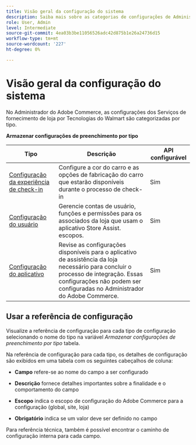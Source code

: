 ```yaml
---
title: Visão geral da configuração do sistema
description: Saiba mais sobre as categorias de configurações de Administração disponíveis para a solução de disponibilização de loja e como elas são configuradas.
role: User, Admin
level: Intermediate
source-git-commit: 4ea03b3be11056526adc42d875b1e26a24736d15
workflow-type: tm+mt
source-wordcount: '227'
ht-degree: 0%

---
```


# Visão geral da configuração do sistema

No Administrador do Adobe Commerce, as configurações dos Serviços de fornecimento de loja por Tecnologias do Walmart são categorizadas por tipo.

**Armazenar configurações de preenchimento por tipo**

| **Tipo** | **Descrição** | **API configurável** |
|-------------------------------------------------------------------|--------------------------------------------------------------------------------------------------------------------------------------------------------------------------|----------------------|
| [Configuração da experiência de check-in](store-location-map-provider-setup.md) | Configure a cor do carro e as opções de fabricação do carro que estarão disponíveis durante o processo de check-in | Sim |
| [Configuração do usuário](user-setup.md) | Gerencie contas de usuário, funções e permissões para os associados da loja que usam o aplicativo Store Assist. escopos. | Sim |
| [Configuração do aplicativo](app-setup.md) | Revise as configurações disponíveis para o aplicativo de assistência da loja necessário para concluir o processo de integração. Essas configurações não podem ser configuradas no Administrador do Adobe Commerce. | Sim |


## Usar a referência de configuração

Visualize a referência de configuração para cada tipo de configuração selecionando o nome do tipo na variável _Armazenar configurações de preenchimento por tipo_ tabela.

Na referência de configuração para cada tipo, os detalhes de configuração são exibidos em uma tabela com os seguintes cabeçalhos de coluna:

- **Campo** refere-se ao nome do campo a ser configurado

- **Descrição** fornece detalhes importantes sobre a finalidade e o comportamento do campo

- **Escopo** indica o escopo de configuração do Adobe Commerce para a configuração (global, site, loja)

- **Obrigatório** indica se um valor deve ser definido no campo

Para referência técnica, também é possível encontrar o caminho de configuração interna para cada campo.
